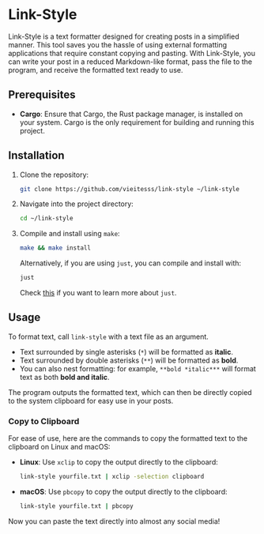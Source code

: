 # Link-Style

Link-Style is a text formatter designed for creating posts in a simplified manner. This tool saves you the hassle of using external formatting applications that require constant copying and pasting. With Link-Style, you can write your post in a reduced Markdown-like format, pass the file to the program, and receive the formatted text ready to use.

## Prerequisites

- **Cargo**: Ensure that Cargo, the Rust package manager, is installed on your system. Cargo is the only requirement for building and running this project.

## Installation

1. Clone the repository:
   ```bash
   git clone https://github.com/vieitesss/link-style ~/link-style
   ```
2. Navigate into the project directory:
   ```bash
   cd ~/link-style
   ```
3. Compile and install using `make`:
   ```bash
   make && make install
   ```
   Alternatively, if you are using `just`, you can compile and install with:
   ```bash
   just
   ```
   Check [this](https://www.linkedin.com/feed/update/urn:li:activity:7249720304841670659/) if you want to learn more about `just`.

## Usage

To format text, call `link-style` with a text file as an argument. 

- Text surrounded by single asterisks (`*`) will be formatted as **italic**.
- Text surrounded by double asterisks (`**`) will be formatted as **bold**.
- You can also nest formatting: for example, `**bold *italic***` will format text as both **bold and italic**.

The program outputs the formatted text, which can then be directly copied to the system clipboard for easy use in your posts.

### Copy to Clipboard

For ease of use, here are the commands to copy the formatted text to the clipboard on Linux and macOS:

- **Linux**: Use `xclip` to copy the output directly to the clipboard:
  ```bash
  link-style yourfile.txt | xclip -selection clipboard
  ```

- **macOS**: Use `pbcopy` to copy the output directly to the clipboard:
  ```bash
  link-style yourfile.txt | pbcopy
  ```

Now you can paste the text directly into almost any social media!
